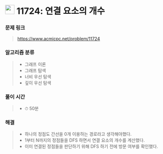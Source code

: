 # <img src="https://static.solved.ac/tier_small/9.svg" width=30> 11724: 연결 요소의 개수

### 문제 링크

> https://www.acmicpc.net/problem/11724

### 알고리즘 분류
>- 그래프 이론
>- 그래프 탐색
>- 너비 우선 탐색
>- 깊이 우선 탐색

### 풀이 시간
>- ⏱ 50분

### 해결
>- 하나의 정점도 간선을 0개 이용하는 경로라고 생각해야했다.
>- 1부터 N까지의 정점들을 DFS 하면서 연결 요소의 개수를 계산했다.
>- 이미 연결된 정점들을 판단하기 위해 DFS 하기 전에 방문 여부를 확인했다.